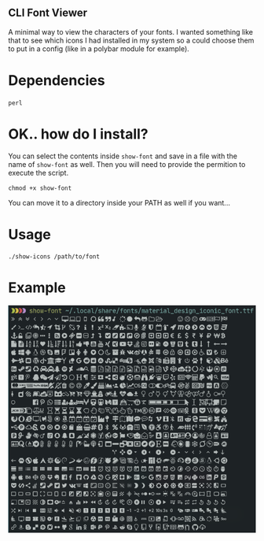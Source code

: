 ## CLI Font Viewer

A minimal way to view the characters of your fonts.
I wanted something like that to see which icons I had installed in my system so a could choose them to put in a config (like in a polybar module for example).

# Dependencies
`perl`

# OK.. how do I install?
You can select the contents inside `show-font` and save in a file with the name of `show-font` as well.
Then you will need to provide the permition to execute the script.
```
chmod +x show-font
```
You can move it to a directory inside your PATH as well if you want...

# Usage
```
./show-icons /path/to/font
```

# Example
![alt text](screenshot.png "Example")
